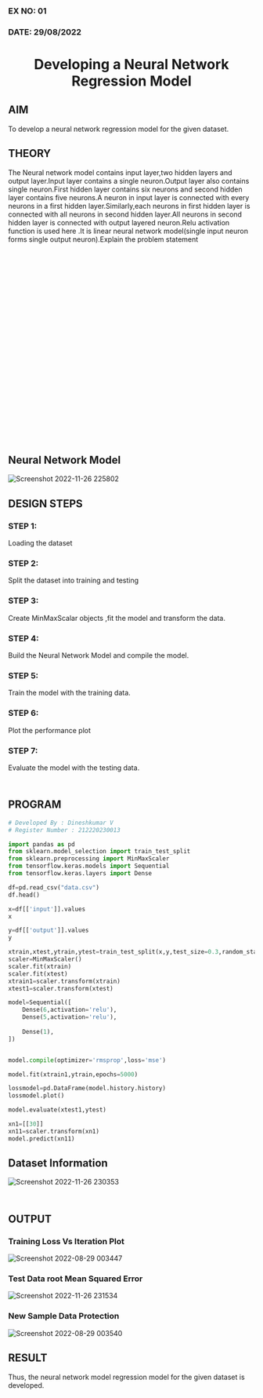### EX NO: 01

### DATE: 29/08/2022


# <p align = "center"> Developing a Neural Network Regression Model </p>
 

## AIM
To develop a neural network regression model for the given dataset.

## THEORY
The Neural network model contains input layer,two hidden layers and output layer.Input layer contains a single neuron.Output layer also contains single neuron.First hidden layer contains six neurons and second hidden layer contains five neurons.A neuron in input layer is connected with every neurons in a first hidden layer.Similarly,each neurons in first hidden layer is connected with all neurons in second hidden layer.All neurons in second hidden layer is connected with output layered neuron.Relu activation function is used here .It is linear neural network model(single input neuron forms single output neuron).Explain the problem statement

##  </br></br></br></br></br></br></br></br></br></br></br></br></br></br></br></br>Neural Network Model
![Screenshot 2022-11-26 225802](https://user-images.githubusercontent.com/75235789/204101538-a9914978-db22-414d-b3bc-4619415e403f.jpg)

## DESIGN STEPS

### STEP 1:

Loading the dataset

### STEP 2:

Split the dataset into training and testing

### STEP 3:

Create MinMaxScalar objects ,fit the model and transform the data.

### STEP 4:

Build the Neural Network Model and compile the model.

### STEP 5:

Train the model with the training data.

### STEP 6:

Plot the performance plot

### STEP 7:

Evaluate the model with the testing data.

## </br>PROGRAM
```python
# Developed By : Dineshkumar V
# Register Number : 212220230013

import pandas as pd
from sklearn.model_selection import train_test_split
from sklearn.preprocessing import MinMaxScaler
from tensorflow.keras.models import Sequential
from tensorflow.keras.layers import Dense

df=pd.read_csv("data.csv")
df.head()

x=df[['input']].values
x

y=df[['output']].values
y

xtrain,xtest,ytrain,ytest=train_test_split(x,y,test_size=0.3,random_state=40)
scaler=MinMaxScaler()
scaler.fit(xtrain)
scaler.fit(xtest)
xtrain1=scaler.transform(xtrain)
xtest1=scaler.transform(xtest)

model=Sequential([
    Dense(6,activation='relu'),
    Dense(5,activation='relu'),
   
    Dense(1),
])


model.compile(optimizer='rmsprop',loss='mse')

model.fit(xtrain1,ytrain,epochs=5000)

lossmodel=pd.DataFrame(model.history.history)
lossmodel.plot()

model.evaluate(xtest1,ytest)

xn1=[[30]]
xn11=scaler.transform(xn1)
model.predict(xn11)
```

## Dataset Information
![Screenshot 2022-11-26 230353](https://user-images.githubusercontent.com/75235789/204101772-240b8325-4cb9-42ed-bdca-13e6c28c36dc.jpg)



## </br>OUTPUT

### Training Loss Vs Iteration Plot

![Screenshot 2022-08-29 003447](https://user-images.githubusercontent.com/75235789/187090587-075e54c8-2ba4-4460-8e8a-555762e75fda.jpg)

### Test Data root Mean Squared Error
![Screenshot 2022-11-26 231534](https://user-images.githubusercontent.com/75235789/204102224-138e0acf-f161-4922-b845-30e6c104db37.jpg)


### New Sample Data Protection
![Screenshot 2022-08-29 003540](https://user-images.githubusercontent.com/75235789/187090615-08b2987e-0ca0-4b3d-86cd-500c956c2d33.jpg)

## RESULT

Thus, the neural network model regression model for the given dataset is developed.
